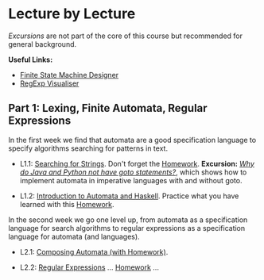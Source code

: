 # Lecture by Lecture  

*Excursions* are not part of the core of this course but recommended for general background.

**Useful Links:**
- [Finite State Machine Designer](https://www.cs.unc.edu/~otternes/comp455/fsm_designer/)  
- [RegExp Visualiser](https://www.youtube.com/watch?v=ImnZRGCwBrY)  

## Part 1: Lexing, Finite Automata, Regular Expressions

In the first week we find that automata are a good specification language to specify algorithms searching for patterns in text.

- L1.1: [Searching for Strings](https://hackmd.io/@alexhkurz/Sk555wUlu). Don't forget the [Homework](https://hackmd.io/@alexhkurz/rycnvMvgu). **Excursion:** [*Why do Java and Python not have goto statements?*](https://hackmd.io/@alexhkurz/rJ5wS-0f8), which shows how to implement automata in imperative languages with and without goto.

- L1.2: [Introduction to Automata and Haskell](https://hackmd.io/@alexhkurz/HylLKujCP). Practice what you have learned with this [Homework](homework-1.2.md).


In the second week we go one level up, from automata as a specification language for search algorithms to regular expressions as a specification language for automata (and languages).

- L2.1: [Composing Automata (with Homework)](https://hackmd.io/@alexhkurz/ryV_FU7XI).

- L2.2: [Regular Expressions](https://hackmd.io/@alexhkurz/HkoNj8mmU) ... [Homework](https://hackmd.io/@alexhkurz/S1EVYe7bO) ...  

<!--
In the third week, we learn how to convert regular expressions to NFA and NFA to DFA.

- L3.1: Continued from last lecture's [Regular Expressions](https://hackmd.io/@alexhkurz/HkoNj8mmU). We reviewed Exercises 2.5.3.b and c from [Composing Automata](https://hackmd.io/@alexhkurz/ryV_FU7XI) in detail. We also wrote out a DFA for Exercise 2.3.4.a and then discussed the algorithm converting NFA to DFA. For a summary of the lecture as well as practice questions see the new [homework](https://hackmd.io/@alexhkurz/HJ1BAFYbd).

- L.3.2: Continued from [Regular Expressions](https://hackmd.io/@alexhkurz/HkoNj8mmU). We first reviewed the [homework](https://hackmd.io/@alexhkurz/HJ1BAFYbd) and looked at the Haskell implementation of the conversion from NFA to DFA from the [Introduction to Automata and Haskell](https://hackmd.io/@alexhkurz/HylLKujCP). Then we reviewed Exercise 2.5.3.a from the homework of [Composing Automata](https://hackmd.io/@alexhkurz/ryV_FU7XI). Most importantly, we learned an algorithm of how to eliminate epsilon-transitions. For practice questions see the [homework](https://hackmd.io/@alexhkurz/Sy8EDt3Wu). 

This finishes what I consider the most important aspects of DFA, NFA, and regular expressions: **(1)** How to use DFA to search for/recognise patterns of strings (=languages) in a text. **(2)** How to use regular expressions to specify languages. **(3)** How to translate regular expressions to NFA and how to translate NFA to DFA. To summarize:

        reg.exp. ~> NFA ~> DFA ~> code

If we had time the next steps in the story of finite automata would be the following. **(a)** For every DFA there is a regular expression. This completes the proof the famous Kleene theorem that regular expressions and finite automata are equivalent in the sense that they recognise the same languages (called regular languages). **(b)** For every DFA there is an equivalent minimal DFA. This is important as the minimal DFA is the most efficient implementation (in terms of space) of a regular language. 

For **midterm and final** the most relevant skills from Part 1 are: equivalence of regular expressions and NFA, the algorithm that eliminates epsilon-transitions, the algorithm that converts NFA to DFA 

## Part 2: Parsing and Context-Free Grammars

- L4.1: [Assignment 1](https://hackmd.io/@alexhkurz/HJ4KjezfO).
- L4.2: [Introduction to Shift-Reduce Parsing](https://hackmd.io/@alexhkurz/rk5PsF2EI) ... handwritten [notes](https://github.com/alexhkurz/compiler-construction-2021/blob/master/Sources/Notes-from-the-lecture-intro-shift-reduce.pdf) from the lecture ...
- L5.1: Introduction to [Shift/reduce and reduce/reduce conflicts](https://hackmd.io/@alexhkurz/SJx6T5R48) and the  [LALR(1) parser](https://hackmd.io/@alexhkurz/SJ4sbGyrU) generated by BNFC/Happy. 
- L5.2: Question and Answer Session.
- L6.1: To put the theory we have seen so far in context, I reviewed the [Chomsky Hierarchy](https://www.youtube.com/watch?v=224plb3bCog) and gave a prove of the undecidability of the [Halting Problem](https://www.youtube.com/watch?v=macM_MtS_w4&t=0s).  In the comments to the linked videos you find more on this topic, all highly recommended. I also enjoyed watching [Halting Problem in Python](https://www.youtube.com/watch?v=r__GZ7ubU0M). Here are my [handwritten notes](https://github.com/alexhkurz/compiler-construction-2021/blob/master/Sources/Notes-from-the-lecture-chomsky-hierarchy-halting-problem.pdf) from the lecture. In the afternoon lecture, we also looked at ["The tourist saw the astronomer with the telescope"](https://github.com/alexhkurz/compiler-construction-2021/blob/master/Sources/The_tourist_saw_the_astronomer_with_the_telescope.pdf) from the point of view of shift-reduce conflicts.
- L6.2: We talked about the rightmost column in the table summarising the [Chomsky hierarchy](https://en.wikipedia.org/wiki/Chomsky_hierarchy#The_hierarchy). Read Chapter 3.9 to 4.3 of [IPL](http://www.cse.chalmers.se/edu/year/2012/course/DAT150/lectures/plt-book.pdf). Then we returned to Assignment 1 and reviewed some examples of how to [debug a grammar](https://hackmd.io/@alexhkurz/SkXrrBuSI). 

## Part 3: Type Checking

**Stocktaking:** We have covered the first three chapters of the book [Implementing Programming Languages](http://www.cse.chalmers.se/edu/year/2012/course/DAT150/lectures/plt-book.pdf). This could be a good time to read through these chapters to consolidate what we learned. We will now turn to Chapter 4 of [IPL](http://www.cse.chalmers.se/edu/year/2012/course/DAT150/lectures/plt-book.pdf). Reasons why type checking is important:

- The copy language is not context free.
- Compile-time errors are cheaper than run-time errors.
- Information in the types can be used to produce more efficient code.
- Types can be used to disambiguate over-loaded operations.

For us there is another one, namely that type checking can be seen as "interpretation at compile time". Everything we learn about typechecking will help us to understand interpretation better.

- L7.1: Working towards Assignment 3, the [Type Checker for CPP](http://www.grammaticalframework.org/ipl-book/assignments/assignment2/assignment2.html). Main source is Chapter 4 of the book. *Homework:* Read Chapter 4.1 to 4.3 of [IPL](http://www.cse.chalmers.se/edu/year/2012/course/DAT150/lectures/plt-book.pdf). 

- L7.2: [Assignment 2](https://github.com/ChapmanCPSC/compiler-assignments/blob/master/Typechecker/). Read Chapter 4.4 to 4.6 of [IPL](http://www.cse.chalmers.se/edu/year/2012/course/DAT150/lectures/plt-book.pdf).

- L8.1: Revision for midterm.

- L8.2: Midterm in class.

- L9.1 and 9.2: Back to the typechecker. Read Chapter 4.8 of [IPL](http://www.cse.chalmers.se/edu/year/2012/course/DAT150/lectures/plt-book.pdf).

## Part 4: Interpreter

- L10.1: Interpreter and Operational Semantics. Read Chapters 5.1 and 5.2 of [IPL](http://www.cse.chalmers.se/edu/year/2012/course/DAT150/lectures/plt-book.pdf).

- L10.2: Starting [Assignment 3](https://github.com/ChapmanCPSC/compiler-assignments/blob/master/Interpreter/README.md) on the Interpreter.

- L11.1: Read Chapter 5.3 of the book.

- L11.2: Read Chapter 5.4 and 5.5 of the book. [Homework](https://hackmd.io/@alexhkurz/S1wmI_yPO).

- L12.1: Seminar announcement ... Discussion Midterm ... JVM, [IPL](http://www.cse.chalmers.se/edu/year/2012/course/DAT150/lectures/plt-book.pdf), [Slides Chapter 5](https://github.com/alexhkurz/compiler-construction-2021/blob/master/Sources/5-slides-ipl-book.pdf)

## Part 5: Code Generation

[Assignment 4](https://github.com/ChapmanCPSC/compiler-assignments/blob/master/Compiler/README.md).

- L 12.2: [Compiling C++ to WASM](https://github.com/alexhkurz/compiler-construction-2021/blob/master/lecture-12.1.md).

- L 13.1: [Compiling C++ to WASM 2](https://github.com/alexhkurz/compiler-construction-2021/blob/master/lecture-12.2.md).

- L 13.2, 14.1: Continuing with Assignment  4.

- 14.2: **Take some time to fill in the questionnaire.** Review for final. There will be three topics, parsing, typechecking, interpretation. Parsing will be similar to the midterm (but do not forget the concrete syntax trees). The question on typechecking will be based on Chapter 4.5 of [IPL](http://www.cse.chalmers.se/edu/year/2012/course/DAT150/lectures/plt-book.pdf). The question on interpretation will be based on Chapters 5.1 to 5.3. To get an idea of the type of questions, look at the [Practice Test](https://github.com/alexhkurz/compiler-construction-2021/blob/master/Sources/practice-test-3-4.pdf). I will post solutions but first try without looking at the [answers](https://github.com/alexhkurz/compiler-construction-2021/blob/master/Sources/Answers/practice-test-3-4/README.md).

- **Office Hours:** Monday 12 noon: I will answer last questions about the exam.

- **Final Exam:** Tuesday 8am until 11:59pm. I will send out a link to the exam just before 8am on Canvas and the discussion forum.

---

**Midterm:** First Thursday after Spring Break, Thursday April 1, in class. **Practice test:** [Automata](https://github.com/alexhkurz/compiler-construction-2021/blob/master/Sources/practice-test-1-dfas.pdf), [Grammar](https://github.com/alexhkurz/compiler-construction-2021/blob/master/Sources/practice-test-2.md). If you want to check your solution send it to me via email. [Solution](https://github.com/alexhkurz/compiler-construction-2021/blob/master/Sources/Notes-from-the-lecture-on-practice-midterm.pdf). See also the recordings of the Tuesday lecture. Solutions: [Midterm-Morning](https://github.com/alexhkurz/compiler-construction-2021/blob/master/Sources/Midterm-Morning-Solutions.pdf), [Midterm-Afternoon](https://github.com/alexhkurz/compiler-construction-2021/blob/master/Sources/Midterm-Afternoon-Solutions.pdf), [Shift-Reduce-Parsing](https://hackmd.io/@alexhkurz/Sys8OPQUO).

